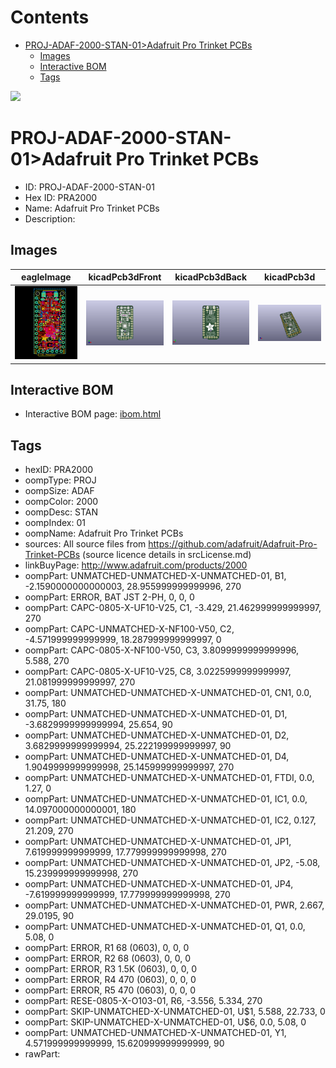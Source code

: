 



Contents
========

* [PROJ-ADAF-2000-STAN-01>Adafruit Pro Trinket PCBs](#proj-adaf-2000-stan-01adafruit-pro-trinket-pcbs)
	* [Images](#images)
	* [Interactive BOM](#interactive-bom)
	* [Tags](#tags)
  
![][im]
# PROJ-ADAF-2000-STAN-01>Adafruit Pro Trinket PCBs

- ID: PROJ-ADAF-2000-STAN-01
- Hex ID: PRA2000
- Name: Adafruit Pro Trinket PCBs
- Description: 

## Images
  
  

|eagleImage|kicadPcb3dFront|kicadPcb3dBack|kicadPcb3d|
| :---: | :---: | :---: | :---: |
|[![eagleImage](eagleImage_140.png)](eagleImage_600.png)|[![kicadPcb3dFront](kicadPcb3dFront_140.png)](kicadPcb3dFront_600.png)|[![kicadPcb3dBack](kicadPcb3dBack_140.png)](kicadPcb3dBack_600.png)|[![kicadPcb3d](kicadPcb3d_140.png)](kicadPcb3d_600.png)|

## Interactive BOM

- Interactive BOM page: [ibom.html](kicad/bom/ibom.html)

## Tags

- hexID: PRA2000
- oompType: PROJ
- oompSize: ADAF
- oompColor: 2000
- oompDesc: STAN
- oompIndex: 01
- oompName: Adafruit Pro Trinket PCBs
- sources: All source files from https://github.com/adafruit/Adafruit-Pro-Trinket-PCBs (source licence details in srcLicense.md)
- linkBuyPage: http://www.adafruit.com/products/2000
- oompPart: UNMATCHED-UNMATCHED-X-UNMATCHED-01, B1, -2.1590000000000003, 28.955999999999996, 270
- oompPart: ERROR, BAT JST 2-PH, 0, 0, 0
- oompPart: CAPC-0805-X-UF10-V25, C1, -3.429, 21.462999999999997, 270
- oompPart: CAPC-UNMATCHED-X-NF100-V50, C2, -4.571999999999999, 18.287999999999997, 0
- oompPart: CAPC-0805-X-NF100-V50, C3, 3.8099999999999996, 5.588, 270
- oompPart: CAPC-0805-X-UF10-V25, C8, 3.0225999999999997, 21.081999999999997, 270
- oompPart: UNMATCHED-UNMATCHED-X-UNMATCHED-01, CN1, 0.0, 31.75, 180
- oompPart: UNMATCHED-UNMATCHED-X-UNMATCHED-01, D1, -3.6829999999999994, 25.654, 90
- oompPart: UNMATCHED-UNMATCHED-X-UNMATCHED-01, D2, 3.6829999999999994, 25.222199999999997, 90
- oompPart: UNMATCHED-UNMATCHED-X-UNMATCHED-01, D4, 1.9049999999999998, 25.145999999999997, 270
- oompPart: UNMATCHED-UNMATCHED-X-UNMATCHED-01, FTDI, 0.0, 1.27, 0
- oompPart: UNMATCHED-UNMATCHED-X-UNMATCHED-01, IC1, 0.0, 14.097000000000001, 180
- oompPart: UNMATCHED-UNMATCHED-X-UNMATCHED-01, IC2, 0.127, 21.209, 270
- oompPart: UNMATCHED-UNMATCHED-X-UNMATCHED-01, JP1, 7.619999999999999, 17.779999999999998, 270
- oompPart: UNMATCHED-UNMATCHED-X-UNMATCHED-01, JP2, -5.08, 15.239999999999998, 270
- oompPart: UNMATCHED-UNMATCHED-X-UNMATCHED-01, JP4, -7.619999999999999, 17.779999999999998, 270
- oompPart: UNMATCHED-UNMATCHED-X-UNMATCHED-01, PWR, 2.667, 29.0195, 90
- oompPart: UNMATCHED-UNMATCHED-X-UNMATCHED-01, Q1, 0.0, 5.08, 0
- oompPart: ERROR, R1 68 (0603), 0, 0, 0
- oompPart: ERROR, R2 68 (0603), 0, 0, 0
- oompPart: ERROR, R3 1.5K (0603), 0, 0, 0
- oompPart: ERROR, R4 470 (0603), 0, 0, 0
- oompPart: ERROR, R5 470 (0603), 0, 0, 0
- oompPart: RESE-0805-X-O103-01, R6, -3.556, 5.334, 270
- oompPart: SKIP-UNMATCHED-X-UNMATCHED-01, U$1, 5.588, 22.733, 0
- oompPart: SKIP-UNMATCHED-X-UNMATCHED-01, U$6, 0.0, 5.08, 0
- oompPart: UNMATCHED-UNMATCHED-X-UNMATCHED-01, Y1, 4.571999999999999, 15.620999999999999, 90
- rawPart: 



[im]: kicadPcb3d_450.png
